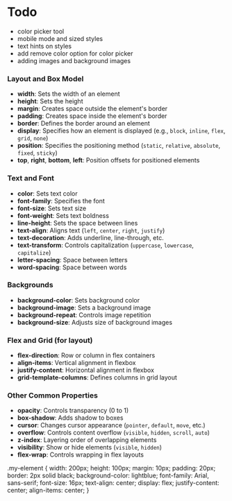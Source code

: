 

# Todo
- color picker tool
- mobile mode and sized styles
- text hints on styles
- add remove color option for color picker
- adding images and background images


### Layout and Box Model
- **width**: Sets the width of an element
- **height**: Sets the height
- **margin**: Creates space outside the element's border
- **padding**: Creates space inside the element's border
- **border**: Defines the border around an element
- **display**: Specifies how an element is displayed (e.g., `block`, `inline`, `flex`, `grid`, `none`)
- **position**: Specifies the positioning method (`static`, `relative`, `absolute`, `fixed`, `sticky`)
- **top**, **right**, **bottom**, **left**: Position offsets for positioned elements

### Text and Font
- **color**: Sets text color
- **font-family**: Specifies the font
- **font-size**: Sets text size
- **font-weight**: Sets text boldness
- **line-height**: Sets the space between lines
- **text-align**: Aligns text (`left`, `center`, `right`, `justify`)
- **text-decoration**: Adds underline, line-through, etc.
- **text-transform**: Controls capitalization (`uppercase`, `lowercase`, `capitalize`)
- **letter-spacing**: Space between letters
- **word-spacing**: Space between words

### Backgrounds
- **background-color**: Sets background color
- **background-image**: Sets a background image
- **background-repeat**: Controls image repetition
- **background-size**: Adjusts size of background images

### Flex and Grid (for layout)
- **flex-direction**: Row or column in flex containers
- **align-items**: Vertical alignment in flexbox
- **justify-content**: Horizontal alignment in flexbox
- **grid-template-columns**: Defines columns in grid layout

### Other Common Properties
- **opacity**: Controls transparency (0 to 1)
- **box-shadow**: Adds shadow to boxes
- **cursor**: Changes cursor appearance (`pointer`, `default`, `move`, etc.)
- **overflow**: Controls content overflow (`visible`, `hidden`, `scroll`, `auto`)
- **z-index**: Layering order of overlapping elements
- **visibility**: Show or hide elements (`visible`, `hidden`)
- **flex-wrap**: Controls wrapping in flex layouts

.my-element {
  width: 200px;
  height: 100px;
  margin: 10px;
  padding: 20px;
  border: 2px solid black;
  background-color: lightblue;
  font-family: Arial, sans-serif;
  font-size: 16px;
  text-align: center;
  display: flex;
  justify-content: center;
  align-items: center;
}


